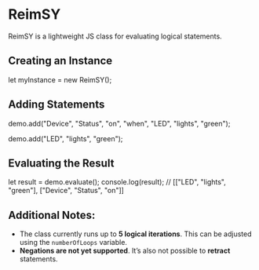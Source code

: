 # ReimSY

ReimSY is a lightweight JS class for evaluating logical statements.

## Creating an Instance

let myInstance = new ReimSY();

## Adding Statements  

demo.add("Device", "Status", "on", "when", "LED", "lights", "green");

demo.add("LED", "lights", "green");

## Evaluating the Result

let result = demo.evaluate();
console.log(result); // [["LED", "lights", "green"], ["Device", "Status", "on"]]

## Additional Notes:

- The class currently runs up to **5 logical iterations**. This can be adjusted using the `numberOfLoops` variable.
- **Negations are not yet supported**. It’s also not possible to **retract** statements.

